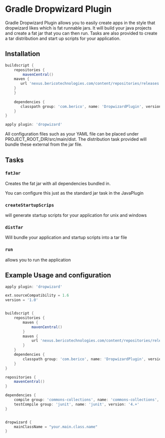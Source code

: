 # Gradle Dropwizard Plugin
Gradle Dropwizard Plugin allows you to easily create apps in the style that dropwizard likes which is fat runnable jars.  It will build your java projects and create a fat jar that you can then run.  Tasks are also provided to create a tar distribution and start up scripts for your application.

## Installation
```groovy
buildscript {
    repositories {
        mavenCentral()
	maven {
	   url 'nexus.bericotechnologies.com/content/repositories/releases'
	}
    }
    
    dependencies {
       classpath group: 'com.berico', name: 'DropwizardPlugin', version: '1.0'
    }
}

apply plugin: 'dropwizard'
```

All configuration files such as your YAML file can be placed under PROJECT_ROOT_DIR/src/main/dist.  The distribution task provided will bundle these external from the jar file.


## Tasks

### `fatJar`

Creates the fat jar with all dependencies bundled in.

You can configure this just as the standard jar task in the JavaPlugin

### `createStartupScrips`
will generate startup scripts for your application for unix and windows

### `distTar`
Will bundle your application and startup scripts into a tar file

### `run`
allows you to run the application

## Example Usage and configuration

```groovy
apply plugin: 'dropwizard'

ext.sourceCompatibility = 1.6
version = '1.0'


buildscript {
	repositories {
		maven {
			mavenCentral()
		}
		maven {
			url 'nexus.bericotechnologies.com/content/repositories/releases'
		}
	}
	dependencies {
		classpath group: 'com.berico', name: 'DropwizardPlugin', version: '1.0'
	}
}

repositories {
    mavenCentral()
}

dependencies {
    compile group: 'commons-collections', name: 'commons-collections', version: '3.2'
    testCompile group: 'junit', name: 'junit', version: '4.+'
}


dropwizard {
	mainClassName = "your.main.class.name"
}
```

